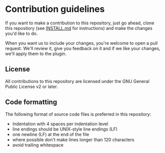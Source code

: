 # Contribution guidelines

If you want to make a contribution to this repository, just go ahead, clone this repository (see
[INSTALL.md](INSTALL.md) for instructions) and make the changes you'd like to do.

When you want us to include your changes, you're welcome to open a pull request. We'll review it, give you feedback
on it and if we like your changes, we'll apply them to the plugin.

## License

All contributions to this repository are licensed under the GNU General Public License v2 or later.

## Code formatting

The following format of source code files is preferred in this repository:
* Indentation with 4 spaces per indentation level
* line endings should be UNIX-style line endings (LF)
* one newline (LF) at the end of the file
* where possible don't make lines longer than 120 characters
* avoid trailing whitespace

